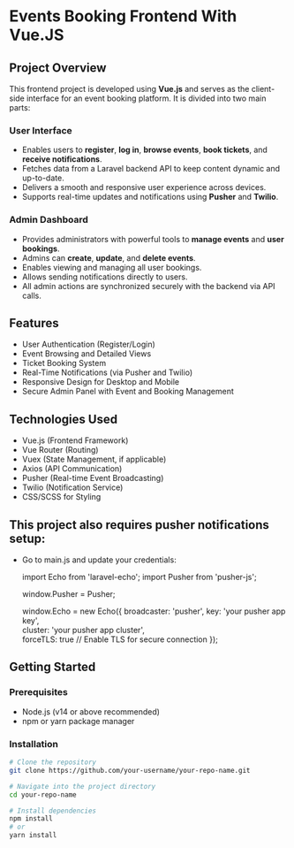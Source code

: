 # Events Booking Frontend With Vue.JS

## Project Overview

This frontend project is developed using **Vue.js** and serves as the client-side interface for an event booking platform. It is divided into two main parts:

### User Interface
- Enables users to **register**, **log in**, **browse events**, **book tickets**, and **receive notifications**.
- Fetches data from a Laravel backend API to keep content dynamic and up-to-date.
- Delivers a smooth and responsive user experience across devices.
- Supports real-time updates and notifications using **Pusher** and **Twilio**.

### Admin Dashboard
- Provides administrators with powerful tools to **manage events** and **user bookings**.
- Admins can **create**, **update**, and **delete events**.
- Enables viewing and managing all user bookings.
- Allows sending notifications directly to users.
- All admin actions are synchronized securely with the backend via API calls.

## Features
- User Authentication (Register/Login)
- Event Browsing and Detailed Views
- Ticket Booking System
- Real-Time Notifications (via Pusher and Twilio)
- Responsive Design for Desktop and Mobile
- Secure Admin Panel with Event and Booking Management

## Technologies Used
- Vue.js (Frontend Framework)
- Vue Router (Routing)
- Vuex (State Management, if applicable)
- Axios (API Communication)
- Pusher (Real-time Event Broadcasting)
- Twilio (Notification Service)
- CSS/SCSS for Styling

## This project also requires pusher notifications setup:
- Go to main.js and update your credentials:

    import Echo from 'laravel-echo';
    import Pusher from 'pusher-js';

    window.Pusher = Pusher;

    window.Echo = new Echo({
    broadcaster: 'pusher',
    key: 'your pusher app key',        
    cluster: 'your pusher app cluster',             
    forceTLS: true                      // Enable TLS for secure connection
    });


## Getting Started

### Prerequisites
- Node.js (v14 or above recommended)
- npm or yarn package manager

### Installation

```bash
# Clone the repository
git clone https://github.com/your-username/your-repo-name.git

# Navigate into the project directory
cd your-repo-name

# Install dependencies
npm install
# or
yarn install
